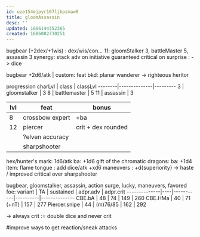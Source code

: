 ```yaml
---
id: uze154ejpyr107ljbpsmaw8
title: gloomAssassin
desc: ''
updated: 1686144352365
created: 1686082730251
---
```


bugbear (+2dex/+1wis) : dex/wis/con...
11: gloomStalker 3, battleMaster 5, assassin 3
synergy:
  stack adv on initiative
  guaranteed critical on surprise :
  -> dice

bugbear +2d6/atk | custom: feat
bkd: planar wanderer
  -> righteous heritor

progression
charLvl | class        | classLvl
--------|--------------|---------
3       | gloomstalker | 3
8       | battlemaster | 5
11      | assassin     | 3

lvl | feat            | bonus
----|-----------------|-------------------
8   | crossbow expert | +ba
12  | piercer         | crit + dex rounded
    | ?elven accuracy |
    | sharpshooter    |

hex/hunter's mark: 1d6/atk ba: +1d6
gift of the chromatic dragons: ba: +1d4
item: flame tongue : add dice/atk +xd6
maneuvers : +d{superiority}
-> haste / improved critical over sharpshooter

bugbear, gloomstalker, assassin, action surge, lucky, maneuvers, favored foe:
variant       | TA | sustained | adpr.adv | adpr.crit
--------------|----|-----------|----------|--------------
CBE.bA        | 48 | 74        | 149      | 260
CBE.HMa       | 40 | 71 (+nT)  | 157      | 277
Piercer.snipe | 44 | (m)76/85  | 162      | 292

-> always crit := double dice and never crit

#improve ways to get reaction/sneak attacks
